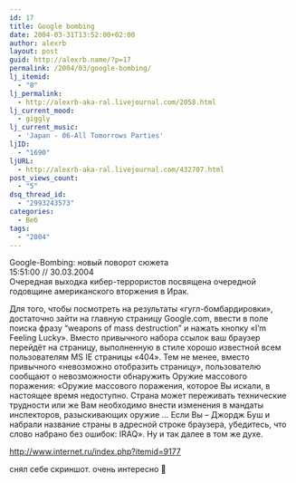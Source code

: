 ```yaml
---
id: 17
title: Google bombing
date: 2004-03-31T13:52:00+02:00
author: alexrb
layout: post
guid: http://alexrb.name/?p=17
permalink: /2004/03/google-bombing/
lj_itemid:
  - "8"
lj_permalink:
  - http://alexrb-aka-ral.livejournal.com/2058.html
lj_current_mood:
  - giggly
lj_current_music:
  - 'Japan - 06-All Tomorrows Parties'
ljID:
  - "1690"
ljURL:
  - http://alexrb-aka-ral.livejournal.com/432707.html
post_views_count:
  - "5"
dsq_thread_id:
  - "2993243573"
categories:
  - Веб
tags:
  - "2004"
---
```

Google-Bombing: новый поворот сюжета  
15:51:00 // 30.03.2004  
Очередная выходка кибер-террористов посвящена очередной годовщине американского вторжения в Ирак. 

Для того, чтобы посмотреть на результаты «гугл-бомбардировки», достаточно зайти на главную страницу Google.com, ввести в поле поиска фразу &#8220;weapons of mass destruction&#8221; и нажать кнопку «I’m Feeling Lucky». Вместо привычного набора ссылок ваш браузер перейдёт на страницу, выполненную в стиле хорошо известной всем пользователям MS IE страницы «404». Тем не менее, вместо привычного «невозможно отобразить страницу», пользователю сообщают о невозможности обнаружить Оружие массового поражения: «Оружие массового поражения, которое Вы искали, в настоящее время недоступно. Страна может переживать технические трудности или же Вам необходимо внести изменения в мандаты инспекторов, разыскивающих оружие &#8230; Если Вы &#8211; Джордж Буш и набрали название страны в адресной строке браузера, убедитесь, что слово набрано без ошибок: IRAQ». Ну и так далее в том же духе.

http://www.internet.ru/index.php?itemid=9177

снял себе скриншот. очень интересно 🙂